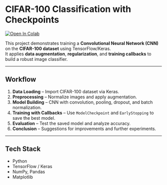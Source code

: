 # CIFAR-100 Classification with Checkpoints

[![Open In Colab](https://colab.research.google.com/assets/colab-badge.svg)](https://colab.research.google.com/drive/1VPv9g1men6XeL1zvTE_-wDdW4fPtMqxi?usp=sharing)

This project demonstrates training a **Convolutional Neural Network (CNN)** on the **CIFAR-100 dataset** using TensorFlow/Keras.  
It applies **data augmentation**, **regularization**, and **training callbacks** to build a robust image classifier.

---

## Workflow
1. **Data Loading** – Import CIFAR-100 dataset via Keras.  
2. **Preprocessing** – Normalize images and apply augmentation.  
3. **Model Building** – CNN with convolution, pooling, dropout, and batch normalization.  
4. **Training with Callbacks** – Use `ModelCheckpoint` and `EarlyStopping` to save the best model.  
5. **Evaluation** – Test the saved model and analyze accuracy.  
6. **Conclusion** – Suggestions for improvements and further experiments.

---

## Tech Stack
- Python  
- TensorFlow / Keras  
- NumPy, Pandas  
- Matplotlib
